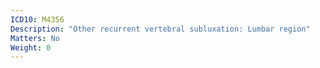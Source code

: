 ```yaml
---
ICD10: M4356
Description: "Other recurrent vertebral subluxation: Lumbar region"
Matters: No
Weight: 0
---
```


